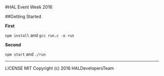 #HAL Event Week 2016

##Getting Started

**First**

`npm install`
and
`gcc run.c -o run`

**Second**

`npm start`
and
`./run`


***
LICENSE MIT
Copyright (c) 2016 HALDevelopersTeam
